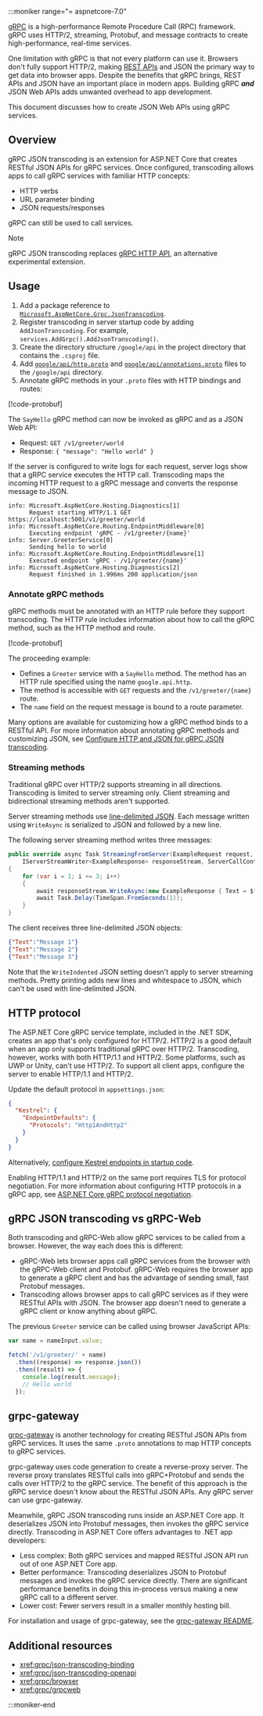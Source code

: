 :::moniker range="= aspnetcore-7.0"

[gRPC](https://grpc.io) is a high-performance Remote Procedure Call (RPC) framework. gRPC uses HTTP/2, streaming, Protobuf, and message contracts to create high-performance, real-time services.

One limitation with gRPC is that not every platform can use it. Browsers don't fully support HTTP/2, making [REST APIs](https://www.redhat.com/topics/api/what-is-a-rest-api) and JSON the primary way to get data into browser apps. Despite the benefits that gRPC brings, REST APIs and JSON have an important place in modern apps. Building gRPC ***and*** JSON Web APIs adds unwanted overhead to app development.

This document discusses how to create JSON Web APIs using gRPC services.

## Overview

gRPC JSON transcoding is an extension for ASP.NET Core that creates RESTful JSON APIs for gRPC services. Once configured, transcoding allows apps to call gRPC services with familiar HTTP concepts:

* HTTP verbs
* URL parameter binding
* JSON requests/responses

gRPC can still be used to call services.

> [!NOTE]
> gRPC JSON transcoding replaces [gRPC HTTP API](https://github.com/aspnet/AspLabs/tree/main/src/GrpcHttpApi), an alternative experimental extension.

## Usage

1. Add a package reference to [`Microsoft.AspNetCore.Grpc.JsonTranscoding`](https://www.nuget.org/packages/Microsoft.AspNetCore.Grpc.JsonTranscoding).
1. Register transcoding in server startup code by adding `AddJsonTranscoding`. For example, `services.AddGrpc().AddJsonTranscoding()`.
1. Create the directory structure `/google/api` in the project directory that contains the `.csproj` file.
1. Add [`google/api/http.proto`](https://github.com/dotnet/aspnetcore/blob/main/src/Grpc/JsonTranscoding/test/testassets/Sandbox/google/api/http.proto) and [`google/api/annotations.proto`](https://github.com/dotnet/aspnetcore/blob/main/src/Grpc/JsonTranscoding/test/testassets/Sandbox/google/api/annotations.proto) files to the `/google/api` directory.
1. Annotate gRPC methods in your `.proto` files with HTTP bindings and routes:

[!code-protobuf[](~/grpc/json-transcoding/sample/sample7/GrpcServiceTranscoding/greet.proto?highlight=3,9-11)]

The `SayHello` gRPC method can now be invoked as gRPC and as a JSON Web API:

* Request: `GET /v1/greeter/world`
* Response: `{ "message": "Hello world" }`

If the server is configured to write logs for each request, server logs show that a gRPC service executes the HTTP call. Transcoding maps the incoming HTTP request to a gRPC message and converts the response message to JSON.

```text
info: Microsoft.AspNetCore.Hosting.Diagnostics[1]
      Request starting HTTP/1.1 GET https://localhost:5001/v1/greeter/world
info: Microsoft.AspNetCore.Routing.EndpointMiddleware[0]
      Executing endpoint 'gRPC - /v1/greeter/{name}'
info: Server.GreeterService[0]
      Sending hello to world
info: Microsoft.AspNetCore.Routing.EndpointMiddleware[1]
      Executed endpoint 'gRPC - /v1/greeter/{name}'
info: Microsoft.AspNetCore.Hosting.Diagnostics[2]
      Request finished in 1.996ms 200 application/json
```

### Annotate gRPC methods

gRPC methods must be annotated with an HTTP rule before they support transcoding. The HTTP rule includes information about how to call the gRPC method, such as the HTTP method and route.

[!code-protobuf[](~/grpc/json-transcoding/sample/sample7/GrpcServiceTranscoding/httprule.proto?highlight=3-5)]

The proceeding example:

* Defines a `Greeter` service with a `SayHello` method. The method has an HTTP rule specified using the name `google.api.http`.
* The method is accessible with `GET` requests and the `/v1/greeter/{name}` route.
* The `name` field on the request message is bound to a route parameter.

Many options are available for customizing how a gRPC method binds to a RESTful API. For more information about annotating gRPC methods and customizing JSON, see [Configure HTTP and JSON for gRPC JSON transcoding](xref:grpc/json-transcoding-binding).

### Streaming methods

Traditional gRPC over HTTP/2 supports streaming in all directions. Transcoding is limited to server streaming only. Client streaming and bidirectional streaming methods aren't supported.

Server streaming methods use [line-delimited JSON](https://wikipedia.org/wiki/JSON_streaming#Line-delimited_JSON). Each message written using `WriteAsync` is serialized to JSON and followed by a new line.

The following server streaming method writes three messages:

```csharp
public override async Task StreamingFromServer(ExampleRequest request,
    IServerStreamWriter<ExampleResponse> responseStream, ServerCallContext context)
{
    for (var i = 1; i <= 3; i++)
    {
        await responseStream.WriteAsync(new ExampleResponse { Text = $"Message {i}" });
        await Task.Delay(TimeSpan.FromSeconds(1));
    }
}
```

The client receives three line-delimited JSON objects:

```json
{"Text":"Message 1"}
{"Text":"Message 2"}
{"Text":"Message 3"}
```

Note that the `WriteIndented` JSON setting doesn't apply to server streaming methods. Pretty printing adds new lines and whitespace to JSON, which can't be used with line-delimited JSON.

## HTTP protocol

The ASP.NET Core gRPC service template, included in the .NET SDK, creates an app that's only configured for HTTP/2. HTTP/2 is a good default when an app only supports traditional gRPC over HTTP/2. Transcoding, however, works with both HTTP/1.1 and HTTP/2. Some platforms, such as UWP or Unity, can't use HTTP/2. To support all client apps, configure the server to enable HTTP/1.1 and HTTP/2.

Update the default protocol in `appsettings.json`:

```json
{
  "Kestrel": {
    "EndpointDefaults": {
      "Protocols": "Http1AndHttp2"
    }
  }
}
```

Alternatively, [configure Kestrel endpoints in startup code](xref:fundamentals/servers/kestrel/endpoints).

Enabling HTTP/1.1 and HTTP/2 on the same port requires TLS for protocol negotiation. For more information about configuring HTTP protocols in a gRPC app, see [ASP.NET Core gRPC protocol negotiation](xref:grpc/aspnetcore#protocol-negotiation).

## gRPC JSON transcoding vs gRPC-Web

Both transcoding and gRPC-Web allow gRPC services to be called from a browser. However, the way each does this is different:

* gRPC-Web lets browser apps call gRPC services from the browser with the gRPC-Web client and Protobuf. gRPC-Web requires the browser app to generate a gRPC client and has the advantage of sending small, fast Protobuf messages.
* Transcoding allows browser apps to call gRPC services as if they were RESTful APIs with JSON. The browser app doesn't need to generate a gRPC client or know anything about gRPC.

The previous `Greeter` service can be called using browser JavaScript APIs:

```javascript
var name = nameInput.value;

fetch('/v1/greeter/' + name)
  .then((response) => response.json())
  .then((result) => {
    console.log(result.message);
    // Hello world
  });
```

## grpc-gateway

[grpc-gateway](https://grpc-ecosystem.github.io/grpc-gateway/) is another technology for creating RESTful JSON APIs from gRPC services. It uses the same `.proto` annotations to map HTTP concepts to gRPC services.

grpc-gateway uses code generation to create a reverse-proxy server. The reverse proxy translates RESTful calls into gRPC+Protobuf and sends the calls over HTTP/2 to the gRPC service. The benefit of this approach is the gRPC service doesn't know about the RESTful JSON APIs. Any gRPC server can use grpc-gateway.

Meanwhile, gRPC JSON transcoding runs inside an ASP.NET Core app. It deserializes JSON into Protobuf messages, then invokes the gRPC service directly. Transcoding in ASP.NET Core offers advantages to .NET app developers:

* Less complex: Both gRPC services and mapped RESTful JSON API run out of one ASP.NET Core app.
* Better performance: Transcoding deserializes JSON to Protobuf messages and invokes the gRPC service directly. There are significant performance benefits in doing this in-process versus making a new gRPC call to a different server.
* Lower cost: Fewer servers result in a smaller monthly hosting bill.

For installation and usage of grpc-gateway, see the [grpc-gateway README](https://github.com/grpc-ecosystem/grpc-gateway/#grpc-gateway).

## Additional resources

* <xref:grpc/json-transcoding-binding>
* <xref:grpc/json-transcoding-openapi>
* <xref:grpc/browser>
* <xref:grpc/grpcweb>

:::moniker-end
